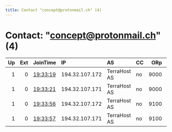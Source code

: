 ```yaml
---
title: Contact "concept@protonmail.ch" (4)
---
```


# Contact: "concept@protonmail.ch" (4)

|   Up |   Ext | JoinTime                                                                                              | IP             | AS           | CC   |   ORp |   Dirp | OS    | Version   | Nickname   |   eFamMembers |
|-----:|------:|:------------------------------------------------------------------------------------------------------|:---------------|:-------------|:-----|------:|-------:|:------|:----------|:-----------|--------------:|
|    1 |     0 | [19:33:19](https://nusenu.github.io/OrNetStats/w/relay/017E7A364FEC4E6E752DE9A7D6C52129297F205B.html) | 194.32.107.172 | TerraHost AS | no   |  9000 |      0 | Linux | 0.4.7.7   | Unnamed    |             6 |
|    1 |     0 | [19:33:21](https://nusenu.github.io/OrNetStats/w/relay/9460BD0FCD10F5E58A0A9A67F9C20418A120AE68.html) | 194.32.107.171 | TerraHost AS | no   |  9000 |      0 | Linux | 0.4.7.7   | Unnamed    |             6 |
|    1 |     0 | [19:33:56](https://nusenu.github.io/OrNetStats/w/relay/A7596DDDC570EF99D8007F6CB63E3EE26C3FACE9.html) | 194.32.107.172 | TerraHost AS | no   |  9100 |      0 | Linux | 0.4.7.7   | Unnamed    |             6 |
|    1 |     0 | [19:33:57](https://nusenu.github.io/OrNetStats/w/relay/A24E9C4E94F008E03E24A20C3ED40A6D93F39C97.html) | 194.32.107.171 | TerraHost AS | no   |  9100 |      0 | Linux | 0.4.7.7   | Unnamed    |             6 |
